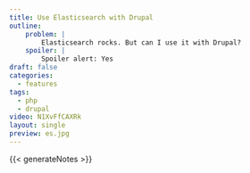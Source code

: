 ```yaml
---
title: Use Elasticsearch with Drupal
outline:
    problem: |
        Elasticsearch rocks. But can I use it with Drupal?
    spoiler: |
        Spoiler alert: Yes
draft: false
categories:
  - features
tags:
  - php
  - drupal
video: N1XvFfCAXRk
layout: single
preview: es.jpg
---
```


{{< generateNotes >}}
